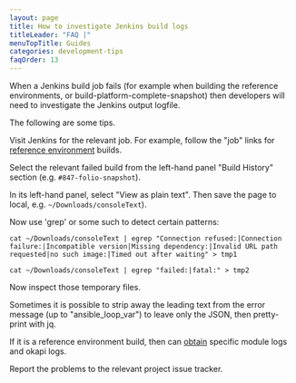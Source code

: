 ```yaml
---
layout: page
title: How to investigate Jenkins build logs
titleLeader: "FAQ |"
menuTopTitle: Guides
categories: development-tips
faqOrder: 13
---
```


When a Jenkins build job fails (for example when building the reference environments, or build-platform-complete-snapshot) then developers will need to investigate the Jenkins output logfile.

The following are some tips.

Visit Jenkins for the relevant job. For example, follow the "job" links for [reference environment](/guides/automation/#reference-environments) builds.

Select the relevant failed build from the left-hand panel "Build History" section (e.g. `#847-folio-snapshot`).

In its left-hand panel, select "View as plain text". Then save the page to local, e.g. `~/Downloads/consoleText`).

Now use 'grep' or some such to detect certain patterns:

```shell
cat ~/Downloads/consoleText | egrep "Connection refused:|Connection failure:|Incompatible version|Missing dependency:|Invalid URL path requested|no such image:|Timed out after waiting" > tmp1
```

```shell
cat ~/Downloads/consoleText | egrep "failed:|fatal:" > tmp2
```

Now inspect those temporary files.

Sometimes it is possible to strip away the leading text from the error message (up to "ansible_loop_var") to leave only the JSON, then pretty-print with jq.

If it is a reference environment build, then can [obtain](/faqs/how-to-obtain-refenv-logs/) specific module logs and okapi logs.

Report the problems to the relevant project issue tracker.


